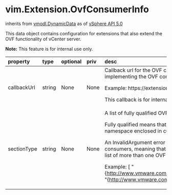 vim.Extension.OvfConsumerInfo
=============================
inherits from [vmodl.DynamicData](docs/vmodl.DynamicData.md)
as of [vSphere API 5.0](vim.version.md#vim.version.version7)


This data object contains configuration for extensions that also extend the OVF  functionality of vCenter server.  <p>  <b>Note:</b> This feature is for internal use only.

| property | type | optional | priv | desc |
|:---------|:-----|:---------|:-----|:-----|
| callbackUrl | string | None | None | Callback url for the OVF consumer. This URL must point to a SOAP API  implementing the OVF consumer interface.  <p>  Example: https://extension-host:8081/  </p>  <p>  This callback is for internal use only. |
| sectionType | string | None | None | A list of fully qualified OVF section types that this consumer handles.   <p>  Fully qualified means that each section type must be prefixed with its namespace  enclosed in curly braces. See the examples below.   <p>  An InvalidArgument error is thrown if there is overlap between OVF consumers,  meaning that the same section type appears in the sectionType list of more than  one OVF consumer.  <p>  Example: [ "{http://www.vmware.com/schema/vServiceManager}vServiceDependency",             "{http://www.vmware.com/schema/vServiceManager}vServiceBinding" ] |


